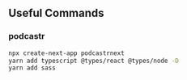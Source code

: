 ## Useful Commands
###   podcastr

```sh
npx create-next-app podcastrnext
yarn add typescript @types/react @types/node -D
yarn add sass
```
